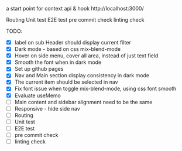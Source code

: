 a start point for context api & hook
http://localhost:3000/

Routing
Unit test
E2E test
pre commit check
linting check

TODO:

- [x] label on sub Header should display current filter
- [x] Dark mode - based on css mix-blend-mode
- [x] Hover on side menu, cover all area, instead of just text field
- [x] Smooth the font when in dark mode
- [x] Set up github pages
- [x] Nav and Main section display consistency in dark mode
- [x] The current item should be selected in nav
- [x] Fix font issue when toggle mix-blend-mode, using css font smooth
- [x] Evaluate useMemo
- [ ] Main content and sidebar alignment need to be the same
- [ ] Responsive - hide side nav
- [ ] Routing
- [ ] Unit test
- [ ] E2E test
- [ ] pre commit check
- [ ] linting check
